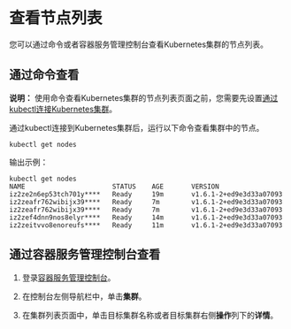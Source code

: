# 查看节点列表

您可以通过命令或者容器服务管理控制台查看Kubernetes集群的节点列表。

## 通过命令查看

**说明：** 使用命令查看Kubernetes集群的节点列表页面之前，您需要先设置[通过kubectl连接Kubernetes集群](/cn.zh-CN/Kubernetes集群用户指南/集群管理/连接集群/通过kubectl连接Kubernetes集群.md)。

通过kubectl连接到Kubernetes集群后，运行以下命令查看集群中的节点。

```
kubectl get nodes
```

输出示例：

```
kubectl get nodes
NAME                      STATUS    AGE       VERSION
iz2ze2n6ep53tch701y****   Ready     19m       v1.6.1-2+ed9e3d33a07093
iz2zeafr762wibijx39****   Ready     7m        v1.6.1-2+ed9e3d33a07093
iz2zeafr762wibijx39****   Ready     7m        v1.6.1-2+ed9e3d33a07093
iz2zef4dnn9nos8elyr****   Ready     14m       v1.6.1-2+ed9e3d33a07093
iz2zeitvvo8enoreufs****   Ready     11m       v1.6.1-2+ed9e3d33a07093
```

## 通过容器服务管理控制台查看

1.  登录[容器服务管理控制台](https://cs.console.aliyun.com)。

2.  在控制台左侧导航栏中，单击**集群**。

3.  在集群列表页面中，单击目标集群名称或者目标集群右侧**操作**列下的**详情**。


